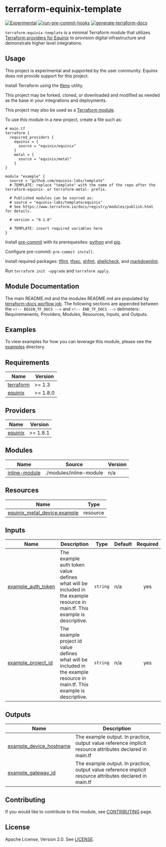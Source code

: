 # terraform-equinix-template

<!-- TEMPLATE: Review all "TEMPLATE" comments and remove them when applied. -->
<!-- TEMPLATE: replace "template" with the name of your project. The prefix "terraform-equinix-" informs the Terraform registry that this project is a Terraform module associated with the Equinix provider, Oreserve this prefix.  "terraform-metal-" may also be used for Equinix Metal modules, but "terraform-equinix-" will work too. -->
[![Experimental](https://img.shields.io/badge/Stability-Experimental-red.svg)](https://github.com/equinix-labs/standards#about-uniform-standards)
[![run-pre-commit-hooks](https://github.com/equinix-labs/terraform-equinix-template/actions/workflows/pre-commit.yaml/badge.svg)](https://github.com/equinix-labs/terraform-equinix-template/actions/workflows/pre-commit.yaml)
[![generate-terraform-docs](https://github.com/equinix-labs/terraform-equinix-template/actions/workflows/documentation.yaml/badge.svg)](https://github.com/equinix-labs/terraform-equinix-template/actions/workflows/documentation.yaml)

`terraform-equinix-template` is a minimal Terraform module that utilizes [Terraform providers for Equinix](https://registry.terraform.io/namespaces/equinix) to provision digital infrastructure and demonstrate higher level integrations.

<!-- TEMPLATE: Insert an image here of the infrastructure diagram. You can generate a starting image using instructions found at https://www.terraform.io/docs/cli/commands/graph.html#generating-images -->

## Usage

This project is experimental and supported by the user community. Equinix does not provide support for this project.

Install Terraform using the [tfenv](https://github.com/tfutils/tfenv) utility.

This project may be forked, cloned, or downloaded and modified as needed as the base in your integrations and deployments.

This project may also be used as a [Terraform module](https://learn.hashicorp.com/collections/terraform/modules).

To use this module in a new project, create a file such as:

```hcl
# main.tf
terraform {
  required_providers {
    equinix = {
      source = "equinix/equinix"
    }
    metal = {
      source = "equinix/metal"
    }
}

module "example" {
  source = "github.com/equinix-labs/template"
  # TEMPLATE: replace "template" with the name of the repo after the terraform-equinix- or terraform-metal- prefix.

  # Published modules can be sourced as:
  # source = "equinix-labs/template/equinix"
  # See https://www.terraform.io/docs/registry/modules/publish.html for details.

  # version = "0.1.0"

  # TEMPLATE: insert required variables here
}
```

Install [pre-commit](https://pre-commit.com/#install) with its prerequesites: [python](https://docs.python.org/3/using/index.html) and [pip](https://pip.pypa.io/en/stable/installation/).

Configure pre-commit: `pre-commit install`.

Install required packages: [tflint](https://github.com/terraform-linters/tflint), [tfsec](https://aquasecurity.github.io/tfsec/v1.0.11/getting-started/installation/), [shfmt](https://github.com/mvdan/sh), [shellcheck](https://github.com/koalaman/shellcheck), and [markdownlint](https://github.com/markdownlint/markdownlint).

Run `terraform init -upgrade` and `terraform apply`.

## Module Documentation

The main README.md and the modules README.md are populated by [terraform-docs worflow job](.github/workflows/documentation.yaml). The following sections are appended between the `<!-- BEGIN_TF_DOCS -->` and `<!-- END_TF_DOCS -->` delimeters: Requiremenents, Providers, Modules, Resources, Inputs, and Outputs.

## Examples

To view examples for how you can leverage this module, please see the [examples](examples/) directory.

<!-- TEMPLATE: The following block has been generated by terraform-docs util: https://github.com/terraform-docs/terraform-docs -->
<!-- BEGIN_TF_DOCS -->
## Requirements

| Name | Version |
|------|---------|
| <a name="requirement_terraform"></a> [terraform](#requirement\_terraform) | >= 1.3 |
| <a name="requirement_equinix"></a> [equinix](#requirement\_equinix) | >= 1.8.0 |

## Providers

| Name | Version |
|------|---------|
| <a name="provider_equinix"></a> [equinix](#provider\_equinix) | >= 1.8.1 |

## Modules

| Name | Source | Version |
|------|--------|---------|
| <a name="module_inline-module"></a> [inline-module](#module\_inline-module) | ./modules/inline-module | n/a |

## Resources

| Name | Type |
|------|------|
| [equinix_metal_device.example](https://registry.terraform.io/providers/equinix/equinix/latest/docs/resources/metal_device) | resource |

## Inputs

| Name | Description | Type | Default | Required |
|------|-------------|------|---------|:--------:|
| <a name="input_example_auth_token"></a> [example\_auth\_token](#input\_example\_auth\_token) | The example auth token value defines what will be included in the example resource in main.tf. This example is descriptive. | `string` | n/a | yes |
| <a name="input_example_project_id"></a> [example\_project\_id](#input\_example\_project\_id) | The example project id value defines what will be included in the example resource in main.tf. This example is descriptive. | `string` | n/a | yes |

## Outputs

| Name | Description |
|------|-------------|
| <a name="output_example_device_hostname"></a> [example\_device\_hostname](#output\_example\_device\_hostname) | The example output. In practice, output value reference implicit resource attributes declared in main.tf |
| <a name="output_example_gateway_id"></a> [example\_gateway\_id](#output\_example\_gateway\_id) | The example output. In practice, output value reference implicit resource attributes declared in main.tf |
<!-- END_TF_DOCS -->
## Contributing

If you would like to contribute to this module, see [CONTRIBUTING](CONTRIBUTING.md) page.

## License

Apache License, Version 2.0. See [LICENSE](LICENSE).
<!-- TEMPLATE: Expand this section with any additional information or requirements. -->
